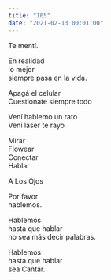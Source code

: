 ```yaml
---
title: "105"
date: "2021-02-13 00:01:00"
---
```


Te mentí.

En realidad\
lo mejor\
siempre pasa en la vida.

Apagá el celular\
Cuestionate siempre todo

Vení hablemo un rato\
Vení láser te rayo

Mirar\
Flowear\
Conectar\
Hablar

A Los Ojos

Por favor\
hablemos.

Hablemos\
hasta que hablar\
no sea más decir palabras.

Hablemos\
hasta que hablar\
sea Cantar.
